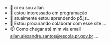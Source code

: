 - 👋 oi eu sou allan
- 👀 estou interessado em programação
- 🌱 atualmente estou aprendendo p5.js...
- 💞️ Estou procurando colaborar com esse site  ...
- 📫 Como chegar até mim via email allan.alexandre.santos@escola.pr.gov.br ...

<!---
allan182005/allan182005 is a ✨ special ✨ repository because its `README.md` (this file) appears on your GitHub profile.
You can click the Preview link to take a look at your changes.
--->
